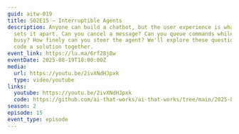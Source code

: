 ```yaml
---
guid: aitw-019
title: S02E15 – Interruptible Agents
description: Anyone can build a chatbot, but the user experience is what truly
  sets it apart. Can you cancel a message? Can you queue commands while it's
  busy? How finely can you steer the agent? We'll explore these questions and
  code a solution together.
event_link: https://lu.ma/6rf28j8w
eventDate: 2025-08-19T18:00:00Z
media:
  url: https://youtu.be/2ivXNdHJpxk
  type: video/youtube
links:
  youtube: https://youtu.be/2ivXNdHJpxk
  code: https://github.com/ai-that-works/ai-that-works/tree/main/2025-08-19-interruptible-agents
season: 2
episode: 15
event_type: episode
---
```

